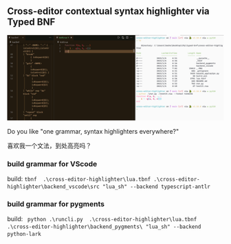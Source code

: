 ## Cross-editor contextual syntax highlighter via Typed BNF

![lua](_.PNG)


Do you like "one grammar, syntax highlighters everywhere?"

喜欢我一个文法，到处高亮吗？


### build grammar for VScode

build: `tbnf  .\cross-editor-highlighter\lua.tbnf .\cross-editor-highlighter\backend_vscode\src "lua_sh" --backend typescript-antlr`


### build grammar for pygments

build: ` python .\runcli.py  .\cross-editor-highlighter\lua.tbnf .\cross-editor-highlighter\backend_pygments\ "lua_sh" --backend python-lark`
